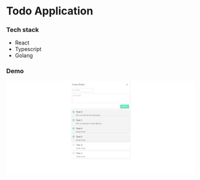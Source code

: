 # Todo Application

### Tech stack
- React
- Typescript
- Golang

### Demo
<img src="./demo/ss1.png" />
